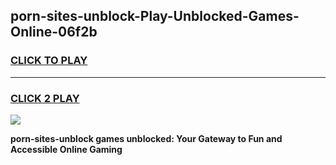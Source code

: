 
## porn-sites-unblock-Play-Unblocked-Games-Online-06f2b
<h3>
<a href="https://premium76.site?title=porn-sites-unblock&ref=25A">CLICK TO PLAY</a></h3>
<hr>

<h3>
<a href="https://premium76.site?title=porn-sites-unblock&ref=25A">CLICK 2 PLAY</a>
  
</h3>

<a href="https://premium76.site?title=porn-sites-unblock&ref=25A"><img src="https://clearcache.store/games.png"></a>


**porn-sites-unblock games unblocked: Your Gateway to Fun and Accessible Online Gaming**
